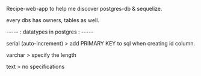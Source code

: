 Recipe-web-app to help me discover postgres-db & sequelize.


every dbs has owners, tables as well.

----- : datatypes in postgres : -----

serial (auto-increment) > add PRIMARY KEY to sql when creating id column.

varchar > specify the length

text > no specifications


